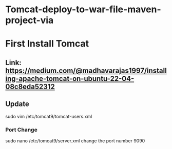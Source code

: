 # Tomcat-deploy-to-war-file-maven-project-via

# First Install Tomcat

**Link**: https://medium.com/@madhavarajas1997/installing-apache-tomcat-on-ubuntu-22-04-08c8eda52312
---------------------------------------------------
## Update 
sudo vim /etc/tomcat9/tomcat-users.xml



<role rolename="manager-script"/>
  <role rolename="manager-gui"/>
  <role rolename="manager-jmx"/>
  <role rolename="manager-status"/>
  <role rolename="admin-gui"/>
<user username="tomcat" password="tomcat" roles="manager-script,admin-gui,manager-gui,manager-jmx,manager-status"/>

### Port Change 
sudo nano /etc/tomcat9/server.xml
change the port number 9090
